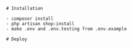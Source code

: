     # Installation

    - composer install
    - php artisan shop:install
    - make .env and .env.testing from .env.example

    # Deploy
